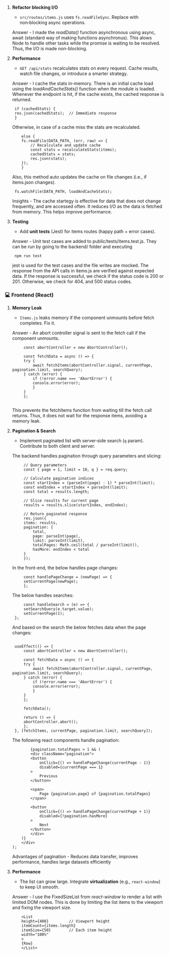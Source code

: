 1. **Refactor blocking I/O** 
    - `src/routes/items.js` uses `fs.readFileSync`. Replace with non‑blocking async operations.

    Answer - I made the *readData()* function asynchronous using async, await (standard way of making functions asynchronus). This alows Node to handle other tasks while the promise is waiting to be resolved. Thus, the I/O is made non-blocking.

2. **Performance**  
   - `GET /api/stats` recalculates stats on every request. Cache results, watch file changes, or introduce a smarter strategy.

   Answer -  I cache the stats in-memory. There is an initial cache load using the *loadAndCacheStats()* function when the module is loaded. Whenever the endpoint is hit, if the cache exists, the cached response is returned.
   ```
    if (cachedStats) {
    res.json(cachedStats);  // Immediate response
    }
   ```  
   Otherwise, in case of a cache miss the stats are recalculated.
    ```
        else {
        fs.readFile(DATA_PATH, (err, raw) => {
            // Recalculate and update cache
            const stats = recalculateStats(items);
            cachedStats = stats;
            res.json(stats);
        });
        }
    ```
   Also, this method auto updates the cache on file changes (i.e., if items.json changes).
   ```
    fs.watchFile(DATA_PATH, loadAndCacheStats);
   ```

   Insights - The cache startegy is effective for data that does not change frequently, and are accessed often. It reduces I/O as the data is fetched from memory. This helps improve performance.

3. **Testing**  
   - Add **unit tests** (Jest) for items routes (happy path + error cases).

   Answer - Unit test cases are added to public/tests/items.test.js. They can be run by going to the backend/ folder and executing
   ```
    npm run test
   ```
   jest is used for the test cases and the file writes are mocked. The response from the API calls in items.js are verified against expected data. If the response is successful, we check if the status code is 200 or 201. Otherwise, we check for 404, and 500 status codes.

### 💻 Frontend (React)

1. **Memory Leak**  
   - `Items.js` leaks memory if the component unmounts before fetch completes. Fix it.

   Answer - An abort controller signal is sent to the fetch call if the component unmounts.
   ```
        const abortController = new AbortController();

        const fetchData = async () => {
        try {
            await fetchItems(abortController.signal, currentPage, pagination.limit, searchQuery);
        } catch (error) {
            if (!error.name === 'AbortError') {
            console.error(error);
            }
        }
        };
  
   ```

    This prevents the fetchItems function from waiting till the fetch call returns. Thus, it does not wait for the response items, avoiding a memory leak.

2. **Pagination & Search**  
   - Implement paginated list with server‑side search (`q` param). Contribute to both client and server.

   The backend handles pagination through query parameters and slicing:
   ```
        // Query parameters
        const { page = 1, limit = 10, q } = req.query;

        // Calculate pagination indices
        const startIndex = (parseInt(page) - 1) * parseInt(limit);
        const endIndex = startIndex + parseInt(limit);
        const total = results.length;

        // Slice results for current page
        results = results.slice(startIndex, endIndex);

        // Return paginated response
        res.json({
        items: results,
        pagination: {
            total,
            page: parseInt(page),
            limit: parseInt(limit),
            totalPages: Math.ceil(total / parseInt(limit)),
            hasMore: endIndex < total
        }
        });

   ```

   In the front-end, the below handles page changes:

   ```
        const handlePageChange = (newPage) => {
        setCurrentPage(newPage);
        };

   ```

   The below handles searches:
   ```
        const handleSearch = (e) => {
        setSearchQuery(e.target.value);
        setCurrentPage(1);
    };

   ```
   
   And based on the search the below fetches data when the page changes:

   ```
   
    useEffect(() => {
        const abortController = new AbortController();

        const fetchData = async () => {
        try {
            await fetchItems(abortController.signal, currentPage, pagination.limit, searchQuery);
        } catch (error) {
            if (!error.name === 'AbortError') {
            console.error(error);
            }
        }
        };

        fetchData();

        return () => {
        abortController.abort();
        };
    }, [fetchItems, currentPage, pagination.limit, searchQuery]);

    ```
    The following react components handle pagination:

    ```
            {pagination.totalPages > 1 && (
            <div className="pagination">
            <button
                onClick={() => handlePageChange(currentPage - 1)}
                disabled={currentPage === 1}
            >
                Previous
            </button>
            
            <span>
                Page {pagination.page} of {pagination.totalPages}
            </span>

            <button
                onClick={() => handlePageChange(currentPage + 1)}
                disabled={!pagination.hasMore}
            >
                Next
            </button>
            </div>
        )}
        </div>
    );

    ```

    Advantages of pagination - Reduces data transfer, improves performance, handles large datasets efficiently

3. **Performance**  
   - The list can grow large. Integrate **virtualization** (e.g., `react-window`) to keep UI smooth.

    Answer - I use the FixedSizeList from *react-window* to render a list with limited DOM nodes. This is done by limiting the list items to the viewport and fixing the viewport size.
    ```
        <List
        height={400}         // Viewport height
        itemCount={items.length}
        itemSize={50}        // Each item height
        width="100%"
        >
        {Row}
        </List>
    ```

